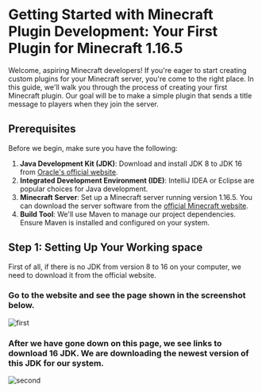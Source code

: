 # Getting Started with Minecraft Plugin Development: Your First Plugin for Minecraft 1.16.5

Welcome, aspiring Minecraft developers! If you're eager to start creating custom plugins for your Minecraft server, you're come to the right place. In this guide, we'll walk you through the process of creating your first Minecraft plugin. Our goal will be to make a simple plugin that sends a title message to players when they join the server.

## Prerequisites
Before we begin, make sure you have the following:
1. **Java Development Kit (JDK)**: Download and install JDK 8 to JDK 16 from [Oracle's official website](https://www.oracle.com/java/technologies/javase/jdk16-archive-downloads.html).
2. **Integrated Development Environment (IDE)**: IntelliJ IDEA or Eclipse are popular choices for Java development.
3. **Minecraft Server**: Set up a Minecraft server running version 1.16.5. You can download the server software from the [official Minecraft website](https://www.minecraft.net/en-us/download/server).
4. **Build Tool**: We'll use Maven to manage our project dependencies. Ensure Maven is installed and configured on your system.

## Step 1: Setting Up Your Working space
First of all, if there is no JDK from version 8 to 16 on your computer, we need to download it from the official website.

### Go to the website and see the page shown in the screenshot below.
![first](https://github.com/user-attachments/assets/a8a7ff91-7e7d-4827-8678-480a56e2f206)

### After we have gone down on this page, we see links to download 16 JDK. We are downloading the newest version of this JDK for our system.
![second](https://github.com/user-attachments/assets/f283aa82-7b92-4a2a-b83b-8b1306ba9388)
